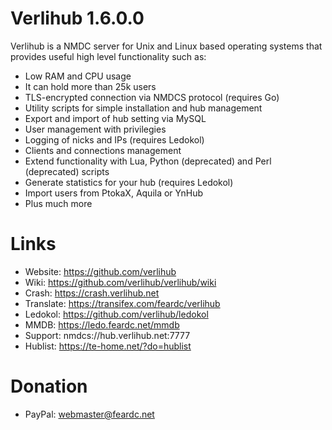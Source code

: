 Verlihub 1.6.0.0
==============

Verlihub is a NMDC server for Unix and Linux based operating systems that provides useful high level functionality such as:

  * Low RAM and CPU usage
  * It can hold more than 25k users
  * TLS-encrypted connection via NMDCS protocol (requires Go)
  * Utility scripts for simple installation and hub management
  * Export and import of hub setting via MySQL
  * User management with privilegies
  * Logging of nicks and IPs (requires Ledokol)
  * Clients and connections management
  * Extend functionality with Lua, Python (deprecated) and Perl (deprecated) scripts
  * Generate statistics for your hub (requires Ledokol)
  * Import users from PtokaX, Aquila or YnHub
  * Plus much more

Links
==============

  * Website: https://github.com/verlihub
  * Wiki: https://github.com/verlihub/verlihub/wiki
  * Crash: https://crash.verlihub.net
  * Translate: https://transifex.com/feardc/verlihub
  * Ledokol: https://github.com/verlihub/ledokol
  * MMDB: https://ledo.feardc.net/mmdb
  * Support: nmdcs://hub.verlihub.net:7777
  * Hublist: https://te-home.net/?do=hublist

Donation
==============

  * PayPal: [webmaster@feardc.net](https://www.paypal.com/paypalme/feardc/)
